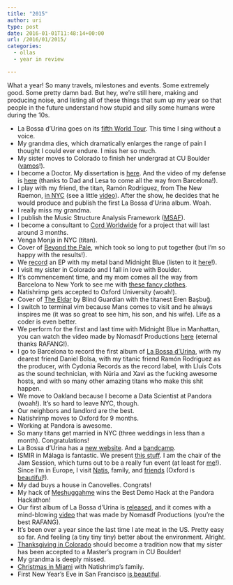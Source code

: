 ```yaml
---
title: "2015"
author: uri
type: post
date: 2016-01-01T11:48:14+00:00
url: /2016/01/2015/
categories:
  - ollas
  - year in review

---
```

What a year! So many travels, milestones and events. Some extremely good. Some pretty damn bad. But hey, we&#8217;re still here, making and producing noise, and listing all of these things that sum up my year so that people in the future understand how stupid and silly some humans were during the 10s.

  * La Bossa d&#8217;Urina goes on its [fifth World Tour][1]. This time I sing without a voice.
  * My grandma dies, which dramatically enlarges the range of pain I thought I could ever endure. I miss her so much.
  * My sister moves to Colorado to finish her undergrad at CU Boulder ([vamos][2]!).
  * I become a Doctor. My dissertation is [here][3]. And the video of my defense is [here][4] (thanks to Dad and Lesa to come all the way from Barcelona!).
  * I play with my friend, the titan, Ramón Rodriguez, from The New Raemon, [in NYC][5] (see a little [video][6]). After the show, he decides that he would produce and publish the first La Bossa d&#8217;Urina album. Woah.
  * I really miss my grandma.
  * I publish the Music Structure Analysis Framework ([MSAF][7]).
  * I become a consultant to [Cord Worldwide][8] for a project that will last around 3 months.
  * Venga Monja in NYC (titan).
  * Cover of [Beyond the Pale][9], which took so long to put together (but I&#8217;m so happy with the results!).
  * We [record][10] an EP with my metal band Midnight Blue (listen to it [here][11]!).
  * I visit my sister in Colorado and I fall in love with Boulder.
  * It&#8217;s commencement time, and my mom comes all the way from Barcelona to New York to see me with [these fancy clothes][12].
  * Natishrimp gets accepted to Oxford University (woah!).
  * Cover of [The Eldar][13] by Blind Guardian with the titanest Eren Başbuğ.
  * I switch to terminal vim because Mans comes to visit and he always inspires me (it was so great to see him, his son, and his wife). Life as a coder is even better.
  * We perform for the first and last time with Midnight Blue in Manhattan, you can watch the video made by Nomasdf Productions [here][14] (eternal thanks RAFANG!).
  * I go to Barcelona to record the first album of [La Bossa d&#8217;Urina][15], with my dearest friend Daniel Bolsa, with my titanic friend Ramón Rodriguez as the producer, with Cydonia Records as the record label, with Lluís Cots as the sound technician, with Núria and Xavi as the fucking awesome hosts, and with so many other amazing titans who make this shit happen.
  * We move to Oakland because I become a Data Scientist at Pandora (woah!). It&#8217;s so hard to leave NYC, though.
  * Our neighbors and landlord are the best.
  * Natishrimp moves to Oxford for 9 months.
  * Working at Pandora is awesome.
  * So many titans get married in NYC (three weddings in less than a month). Congratulations!
  * La Bossa d&#8217;Urina has a [new website][16]. And a [bandcamp][17].
  * ISMIR in Málaga is fantastic. We present [this stuff][18]. I am the chair of the Jam Session, which turns out to be a really fun event (at least for [me][19]!). Since I&#8217;m in Europe, I visit [Natis][20], family, and [friends][21] (Oxford is [beautiful][22]!).
  * My dad buys a house in Canovelles. Congrats!
  * My hack of [Meshuggahme][23] wins the Best Demo Hack at the Pandora Hackathon!
  * Our first album of La Bossa d&#8217;Urina is [released][24], and it comes with a mind-blowing [video][25] that was made by Nomasdf Productions (you&#8217;re the best RAFANG).
  * It&#8217;s been over a year since the last time I ate meat in the US. Pretty easy so far. And feeling (a tiny tiny tiny) better about the environment. Alright.
  * [Thanksgiving in Colorado][26] should become a tradition now that my sister has been accepted to a Master&#8217;s program in CU Boulder!
  * My grandma is deeply missed.
  * [Christmas in Miami][27] with Natishrimp&#8217;s family.
  * First New Year&#8217;s Eve in San Francisco [is beautiful][28].

 [1]: /2015/01/la-bossa-durina-world-tour-2015/
 [2]: https://www.instagram.com/p/1U6BTXKBhL/?taken-by=urinieto
 [3]: https://marl.smusic.nyu.edu/nieto/publications/Nieto-Dissertation.pdf
 [4]: https://www.youtube.com/watch?v=l7cu9aFKt-g&feature=youtu.be
 [5]: /2015/03/playing-with-the-new-raemon-in-nyc/
 [6]: https://www.youtube.com/watch?v=5MCq9nM-V4M
 [7]: https://github.com/urinieto/msaf
 [8]: https://www.cordww.com/
 [9]: /2015/06/beyond-the-pale-pain-of-salvation-cover/
 [10]: https://www.instagram.com/p/1F90qTqBsJ/?taken-by=urinieto
 [11]: https://midnightblue.bandcamp.com/releases
 [12]: https://www.instagram.com/p/2uE6c0JEcQ/?taken-by=natishrimp
 [13]: https://www.youtube.com/watch?v=hpIf39DgyuU
 [14]: https://productions.nomasdf.com/index.php?c=midblue
 [15]: https://labossadurina.com/
 [16]: https://labossadurina.com
 [17]: https://labossadurina.bandcamp.com
 [18]: https://marl.smusic.nyu.edu/nieto/publications/ISMIR2015-McFeeNietoBello.pdf
 [19]: https://www.instagram.com/p/9dcWlrKBv0/?taken-by=urinieto
 [20]: https://www.instagram.com/p/9PHTSUKBpz/?taken-by=urinieto
 [21]: https://www.instagram.com/p/9ij3YoqBkZ/?taken-by=urinieto
 [22]: https://www.instagram.com/p/-AUnmwpEVx/?taken-by=natishrimp
 [23]: https://github.com/urinieto/meshuggahme/
 [24]: https://labossadurina.com/2015/11/17/escoltar-la-bossa-durina/
 [25]: https://www.youtube.com/watch?v=nM4J1pwtTh8
 [26]: https://www.instagram.com/p/-myGUKKBt3/?taken-by=urinieto
 [27]: https://www.instagram.com/p/_rwjyYKBj7/?taken-by=urinieto
 [28]: https://www.instagram.com/p/__VQ0vKBi1/?taken-by=urinieto
